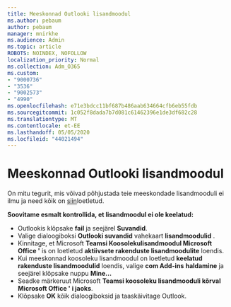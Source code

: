```yaml
---
title: Meeskonnad Outlooki lisandmoodul
ms.author: pebaum
author: pebaum
manager: mnirkhe
ms.audience: Admin
ms.topic: article
ROBOTS: NOINDEX, NOFOLLOW
localization_priority: Normal
ms.collection: Adm_O365
ms.custom:
- "9000736"
- "3536"
- "9002573"
- "4990"
ms.openlocfilehash: e71e3bdcc11bf687b486aab634664cfb6eb55fdb
ms.sourcegitcommit: 1c052f8dada7b7d081c61462396e1de3df682c28
ms.translationtype: MT
ms.contentlocale: et-EE
ms.lasthandoff: 05/05/2020
ms.locfileid: "44021494"
---
```

# <a name="teams-outlook-add-in"></a>Meeskonnad Outlooki lisandmoodul

On mitu tegurit, mis võivad põhjustada teie meeskondade lisandmooduli ei ilmu ja need kõik on [siin](https://docs.microsoft.com/microsoftteams/teams-add-in-for-outlook#teams-meeting-add-in-in-outlook-for-windows-does-not-show)loetletud.

**Soovitame esmalt kontrollida, et lisandmoodul ei ole keelatud:**

- Outlookis klõpsake **fail** ja seejärel **Suvandid**.
- Valige dialoogiboksi **Outlooki suvandid** vahekaart **lisandmoodulid** .
- Kinnitage, et Microsoft **Teamsi Koosolekulisandmoodul Microsoft Office '** is on loetletud **aktiivsete rakenduste lisandmoodulite** loendis.
- Kui meeskonnad koosoleku lisandmoodul on loetletud **keelatud rakenduste lisandmoodulid** loendis, valige **com Add-ins** **haldamine** ja seejärel klõpsake nuppu **Mine...**
- Seadke märkeruut Microsoft **Teamsi koosoleku lisandmooduli kõrval Microsoft Office ' i jaoks**.
- Klõpsake **OK** kõik dialoogiboksid ja taaskäivitage Outlook.
